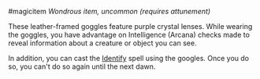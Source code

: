 #magicitem 
_Wondrous item, uncommon (requires attunement)_

These leather-framed goggles feature purple crystal lenses. While wearing the goggles, you have advantage on Intelligence (Arcana) checks made to reveal information about a creature or object you can see.

In addition, you can cast the [Identify](http://dnd5e.wikidot.com/spell:identify) spell using the googles. Once you do so, you can't do so again until the next dawn.